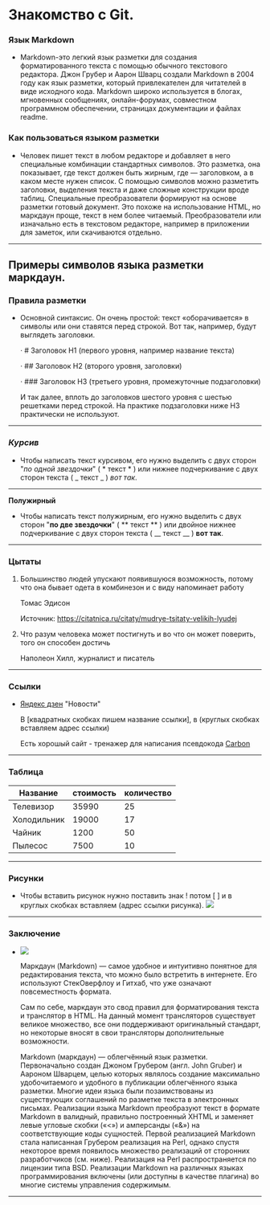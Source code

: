 # Знакомство с Git.

### Язык Markdown

* Markdown-это легкий язык разметки для создания форматированного текста с помощью обычного текстового редактора. Джон Грубер и Аарон Шварц создали Markdown в 2004 году как язык разметки, который привлекателен для читателей в виде исходного кода. Markdown широко используется в блогах, мгновенных сообщениях, онлайн-форумах, совместном программном обеспечении, страницах документации и файлах readme.

### Как пользоваться языком разметки

* Человек пишет текст в любом редакторе и добавляет в него специальные комбинации стандартных символов. Это разметка, она показывает, где текст должен быть жирным, где — заголовком, а в каком месте нужен список. С помощью символов можно разметить заголовки, выделения текста и даже сложные конструкции вроде таблиц. Специальные преобразователи формируют на основе разметки готовый документ. Это похоже на использование HTML, но маркдаун проще, текст в нем более читаемый. Преобразователи или изначально есть в текстовом редакторе, например в приложении для заметок, или скачиваются отдельно.

---

## Примеры символов языка разметки маркдаун.

### Правила разметки

* Основной синтаксис. Он очень простой: текст «оборачивается» в символы или они ставятся перед строкой. Вот так, например, будут выглядеть заголовки.

  · # Заголовок H1 (первого уровня, например название текста)

  · ## Заголовок H2 (второго уровня, заголовки)

  · ### Заголовок H3 (третьего уровня, промежуточные подзаголовки)

  И так далее, вплоть до заголовков шестого уровня с шестью решетками перед строкой. На практике подзаголовки ниже H3 практически не используют.

---


### *Курсив*

* Чтобы написать текст курсивом, его нужно выделить с двух сторон "*по одной звездочки*" ( * текст * ) или нижнее подчеркивание с двух сторон текста ( _ текст _ ) _вот так_.

---

**Полужирный**

* Чтобы написать текст полужирным, его нужно выделить с двух сторон "**по две звездочки**" ( ** текст ** ) или двойное нижнее подчеркивание с двух сторон текста ( __ текст __ ) __вот так__.

---

### Цытаты

1. Большинство людей упускают появившуюся возможность, потому что она бывает одета в комбинезон и с виду напоминает работу

    Томас Эдисон

     Источник: https://citatnica.ru/citaty/mudrye-tsitaty-velikih-lyudej

2. Что разум человека может постигнуть и во что он может поверить, того он способен достичь

    Наполеон Хилл, журналист и писатель 

---

### Ссылки

* [Яндекс дзен](https://yandex.ru/) 
"Новости"

   В [квадратных скобках пишем название ссылки], в (круглых скобках вставляем адрес ссылки)

   Есть хорошый сайт - тренажер для написания псевдокода [Carbon](https://carbon.now.sh/?bg=rgba%28255%2C255%2C255%2C0%29&t=seti&wt=none&l=python&width=680&ds=false&dsyoff=20px&dsblur=68px&wc=false&wa=false&pv=0px&ph=0px&ln=true&fl=1&fm=Fira+Code&fs=14.5px&lh=135%25&si=false&es=4x&wm=false)

---

### Таблица

Название   | стоимость  | количество
-----------|------------|-----------
Телевизор  |    35990   |    25
Холодильник|    19000   |    17
Чайник     |    1200    |    50
Пылесос    |    7500    |    10

---

### Рисунки

* Чтобы вставить рисунок нужно поставить знак ! потом [ ] и в круглых скобках вставляем (адрес ссылки рисунка).
![](https://coolsen.ru/wp-content/uploads/2021/11/5-20211129_164336.jpg)

---

### Заключение

* ![](https://world-blog.ru/wp-content/uploads/2013/12/markdown-logo.jpg)

  Маркдаун (Markdown) — самое      удобное и интуитивно понятное для редактирования текста, что можно было встретить в интернете. Его используют СтекОверфлоу и Гитхаб, что уже означают повсеместность формата.

  Сам по себе, маркдаун это свод правил для форматирования текста и транслятор в HTML. На данный момент трансляторов существует великое множество, все они поддерживают оригинальный стандарт, но некоторые вносят в свои трансляторы дополнительные возможности.

  Markdown (маркдаун) — облегчённый язык разметки. Первоначально создан Джоном Грубером (англ. John Gruber) и Аароном Шварцем, целью которых являлось создание максимально удобочитаемого и удобного в публикации облегчённого языка разметки. Многие идеи языка были позаимствованы из существующих соглашений по разметке текста в электронных письмах. Реализации языка Markdown преобразуют текст в формате Markdown в валидный, правильно построенный XHTML и заменяет левые угловые скобки («<») и амперсанды («&») на соответствующие коды сущностей. Первой реализацией Markdown стала написанная Грубером реализация на Perl, однако спустя некоторое время появилось множество реализаций от сторонних разработчиков (см. ниже). Реализация на Perl распространяется по лицензии типа BSD. Реализации Markdown на различных языках программирования включены (или доступны в качестве плагина) во многие системы управления содержимым.

---